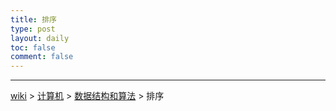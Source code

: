 ```yaml
---
title: 排序
type: post
layout: daily
toc: false
comment: false
---
```

---
[wiki](/gknows/wiki) > [计算机](/gknows/计算机) > [数据结构和算法](/gknows/数据结构和算法) > 排序

